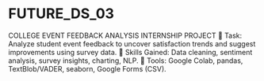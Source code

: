# FUTURE_DS_03
 COLLEGE EVENT FEEDBACK ANALYSIS  INTERNSHIP PROJECT  🔹  Task: Analyze student event feedback to uncover satisfaction trends and  suggest improvements using survey data.  🔹  Skills Gained: Data cleaning, sentiment analysis, survey insights, charting, NLP.  🔹  Tools: Google Colab, pandas, TextBlob/VADER, seaborn, Google Forms (CSV).
